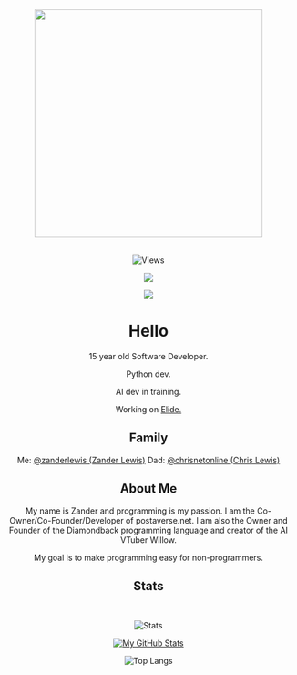<div align="center">
  <img src="https://user-images.githubusercontent.com/74038190/212284094-e50ceae2-de86-4dd6-9f9c-a3ebcb3ede9e.gif" width="400">
  <br><br> 
</div>

<div align="center">
  
  ![Views](https://komarev.com/ghpvc/?username=WolfTheDeveloper&style=flat&color=313131&label=views)

</div>

<p align="center">
  <a href="https://skillicons.dev">
    <img src="https://skillicons.dev/icons?i=py,kotlin,java" />
  </a>
</p>

<div align="center"><img src="https://spotify-github-profile.vercel.app/api/view?uid=zapalew&cover_image=true&theme=default&show_offline=false&background_color=121212&interchange=true" /></div>  

<div align="center">

# Hello

15 year old Software Developer.

Python dev.

AI dev in training.

Working on [Elide.](https://github.com/elide-dev/)

## Family

Me: [@zanderlewis (Zander Lewis)](https://github.com/zanderlewis)
Dad: [@chrisnetonline (Chris Lewis)](https://github.com/chrisnetonline)

## About Me

My name is Zander and programming is my passion. I am the Co-Owner/Co-Founder/Developer of postaverse.net. I am also the Owner and Founder of the Diamondback programming language and creator of the AI VTuber Willow.

My goal is to make programming easy for non-programmers.

## Stats

</div>

<div align="center">
  <br>

  ![Stats](https://github-profile-trophy.vercel.app/?username=zanderlewis&theme=discord&column=3)
  
  [![My GitHub Stats](https://github-readme-stats.vercel.app/api?username=zanderlewis&show_icons=true&theme=transparent)](https://github.com/anuraghazra/github-readme-stats)

  ![Top Langs](https://github-readme-stats.vercel.app/api/top-langs/?username=zanderlewis&layout=compact&theme=transparent)
</div>
